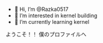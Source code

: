 - 👋 Hi, I’m @Razka0517
- 👀 I’m interested in kernel building 
- 🌱 I’m currently learning kernel

ようこそ！！
僕のプロファイルへ
<!---
Razka0517/Razka0517 is a ✨ special ✨ repository because its `README.md` (this file) appears on your GitHub profile.
You can click the Preview link to take a look at your changes.
--->

